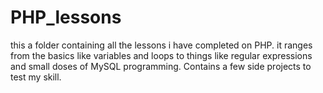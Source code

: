 # PHP_lessons
this a folder containing all the lessons i have completed on PHP. it ranges from the basics like variables and loops to things like regular expressions and small doses of MySQL programming.
Contains a few side projects to test my skill.
